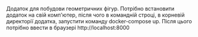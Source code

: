 Додаток для побудови геометричних фігур. Потрібно встановити додаток на свій комп'ютер, після чого в командній строці, в корневій директорії додатка, запустити команду docker-compose up. Після цього потрібно ввести в браузері http://localhost:8000